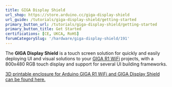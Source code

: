 ```yaml
---
title: GIGA Display Shield
url_shop: https://store.arduino.cc/giga-display-shield
url_guide: /tutorials/giga-display-shield/getting-started
primary_button_url: /tutorials/giga-display-shield/getting-started
primary_button_title: Get Started
certifications: [CE, UKCA, RoHS]
forumCategorySlug: '/hardware/giga-display-shield/191'
---
```


The **GIGA Display Shield** is a touch screen solution for quickly and easily deploying UI and visual solutions to your [GIGA R1 WiFi](/hardware/giga-r1-wifi) projects, with a 800x480 RGB touch display and support for several UI building frameworks.

[3D printable enclosure for Arduino GIGA R1 WiFi and GIGA Display Shield can be found here.](https://www.printables.com/model/605051-enclosure-for-arduino-giga-and-giga-display-shield)